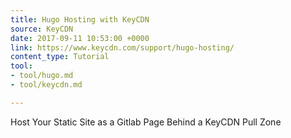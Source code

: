 ```yaml
---
title: Hugo Hosting with KeyCDN
source: KeyCDN
date: 2017-09-11 10:53:00 +0000
link: https://www.keycdn.com/support/hugo-hosting/
content_type: Tutorial
tool:
- tool/hugo.md
- tool/keycdn.md

---
```

Host Your Static Site as a Gitlab Page Behind a KeyCDN Pull Zone
